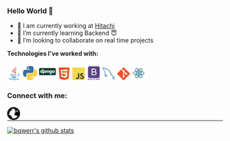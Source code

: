 ### Hello World 👋

- 🔭 I am currently working at [Hitachi][hitachi]
- 🌱 I’m currently learning Backend 😇
- 👯 I’m looking to collaborate on real time projects

**Technologies I've worked with:**  

<img src = 'https://github.com/bqwerr/bqwerr/blob/master/images/java.svg' width='33'/> <img src = 'https://github.com/bqwerr/bqwerr/blob/master/images/python2.png' width='33'/> <img src = 'https://github.com/bqwerr/bqwerr/blob/master/images/django.svg' height='40'/> <img src = 'https://github.com/bqwerr/bqwerr/blob/master/images/html.svg' width='30'/> <img src = 'https://github.com/bqwerr/bqwerr/blob/master/images/js.svg' width='30'/> <img src = 'https://github.com/bqwerr/bqwerr/blob/master/images/bootstrap.svg' width='33'/> <img src = 'https://github.com/bqwerr/bqwerr/blob/master/images/sql.svg' width='30'/> <img src = 'https://github.com/bqwerr/bqwerr/blob/master/images/git.svg' width='30'/> <img src = 'https://github.com/bqwerr/bqwerr/blob/master/images/react.svg' width='33'/>

### Connect with me:

[<img align="left" alt="codeSTACKr.com" width="30px" src="https://raw.githubusercontent.com/iconic/open-iconic/master/svg/globe.svg" />][website]

<br />

---

<p align="left">
  <a href="https://github.com/bqwerr"><img src="https://github-readme-stats.vercel.app/api?username=bqwerr&count_private=true&hide_border=true&show_icons=true&theme=dark" alt="bqwerr's github stats"></a>
</p>


[website]: https://bqwerr.github.io
[linkedin]: https://linkedin.com/
[hitachi]: https://www.hitachivantara.com/
[lichess]: https://lichess.org/@/LazY_KnIghT
[bs]: https://binarysearch.com/@/BruteForce
